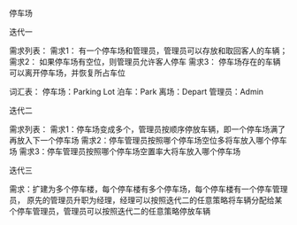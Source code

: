 停车场

迭代一

需求列表：
需求1： 有一个停车场和管理员，管理员可以存放和取回客人的车辆；
需求2： 如果停车场有空位，则管理员允许客人停车
需求3： 停车场存在的车辆可以离开停车场，并恢复所占车位

词汇表：
停车场：Parking Lot
泊车：Park
离场：Depart
管理员：Admin

迭代二

需求列表：
需求1：停车场变成多个，管理员按顺序停放车辆，即一个停车场满了再放入下一个停车场
需求2：停车管理员按照哪个停车场空位多将车放入哪个停车场
需求3：停车管理员按照哪个停车场空置率大将车放入哪个停车场


迭代三

需求：扩建为多个停车楼，每个停车楼有多个停车场，每个停车楼有一个停车管理员，
原先的管理员升职为经理，经理可以按照迭代二的任意策略将车辆分配给某个停车管理员，管理员可以按照迭代二的任意策略停放车辆
